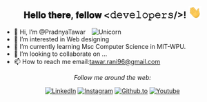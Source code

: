 <div align="center">
<h2> 𝐇𝐞𝐥𝐥𝐨 𝐭𝐡𝐞𝐫𝐞, 𝐟𝐞𝐥𝐥𝐨𝐰 <𝚍𝚎𝚟𝚎𝚕𝚘𝚙𝚎𝚛𝚜/>! <img src="https://github.com/ABSphreak/ABSphreak/blob/master/gifs/Hi.gif" width="30px"></h2>
</div>
  <img align="right" width=300px alt="Unicorn" src="https://media.giphy.com/media/3ohs4BSacFKI7A717y/giphy.gif" />

- 👋 Hi, I’m @PradnyaTawar
- 👀 I’m interested in Web designing
- 🌱 I’m currently learning Msc Computer Science in MIT-WPU.
- 💞️ I’m looking to collaborate on ...
- 📫 How to reach me email:tawar.rani96@gmail.com 



<div align="center" width="50">

<i>Follow me around the web:</i><br>

  <!-- <a target="_blank" href="https://www.linkedin.com/in/pradnya-tawar-50a93516b/">🇱​🇮​🇳​🇰​🇪​🇩​🇮​🇳​</a> ●
  <a target="_blank" href="https://www.instagram.com/absphreak/">🇮​🇳​🇸​🇹​🇦​🇬​🇷​🇦​🇲​</a> ●
  <a target="_blank" href="https://github.com/PradnyaTawar">🇫​🇦​🇨​🇪​🇧​🇴​🇴​🇰​</a> ●
  <a target="_blank" href="https://open.spotify.com/">🇸​🇵​🇴​🇹​🇮​🇫​🇾​</a> -->
  
<a href="https://www.linkedin.com/in/pradnya-tawar-50a93516b/" target="_blank"><img src="https://img.shields.io/badge/LinkedIn-%230077B5.svg?&style=flat-square&logo=linkedin&logoColor=white" alt="LinkedIn"></a>
<a href="https://www.instagram.com/pradnya_tawar3/" target="_blank"><img src="https://img.shields.io/badge/Instagram-%23E4405F.svg?&style=flat-square&logo=instagram&logoColor=white" alt="Instagram"></a>
 <a href="https://github.com/PradnyaTawar" target="_blank"><img src="https://img.shields.io/badge/Github-%230A0A0A.svg?&style=flat-square&logo=Github&logoColor=white" alt="Github.to"></a>
<a href="https://www.youtube.com/channel/UC-xffIv4QZ4Y8TlO58siv_g" target="_blank"><img src="https://img.shields.io/badge/Youtube-%23E4405F.svg?&style=flat-square&logo=youtube&logoColor=white" alt="Youtube"></a>
</div>

<!---
PradnyaTawar/PradnyaTawar is a ✨ special ✨ repository because its `README.md` (this file) appears on your GitHub profile.
You can click the Preview link to take a look at your changes.
--->
